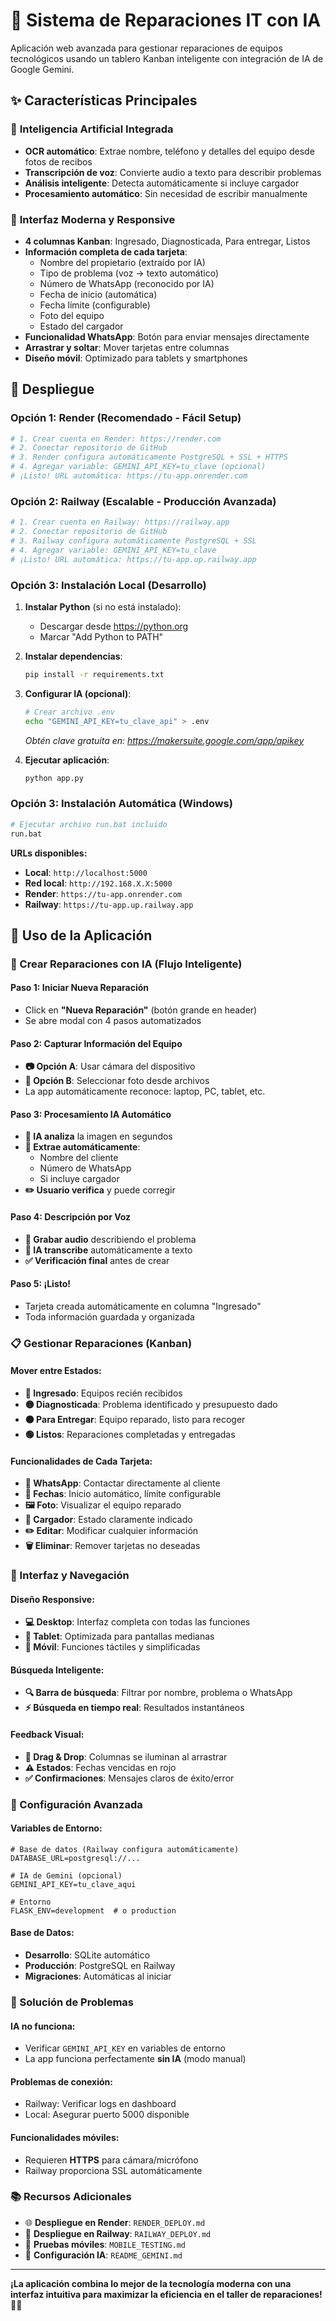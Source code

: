 # 🚀 Sistema de Reparaciones IT con IA

Aplicación web avanzada para gestionar reparaciones de equipos tecnológicos usando un tablero Kanban inteligente con integración de IA de Google Gemini.

## ✨ Características Principales

### 🤖 **Inteligencia Artificial Integrada**
- **OCR automático**: Extrae nombre, teléfono y detalles del equipo desde fotos de recibos
- **Transcripción de voz**: Convierte audio a texto para describir problemas
- **Análisis inteligente**: Detecta automáticamente si incluye cargador
- **Procesamiento automático**: Sin necesidad de escribir manualmente

### 📱 **Interfaz Moderna y Responsive**
- **4 columnas Kanban**: Ingresado, Diagnosticada, Para entregar, Listos
- **Información completa de cada tarjeta**:
  - Nombre del propietario (extraído por IA)
  - Tipo de problema (voz → texto automático)
  - Número de WhatsApp (reconocido por IA)
  - Fecha de inicio (automática)
  - Fecha límite (configurable)
  - Foto del equipo
  - Estado del cargador
- **Funcionalidad WhatsApp**: Botón para enviar mensajes directamente
- **Arrastrar y soltar**: Mover tarjetas entre columnas
- **Diseño móvil**: Optimizado para tablets y smartphones

## 🚀 Despliegue

### Opción 1: Render (Recomendado - Fácil Setup)
```bash
# 1. Crear cuenta en Render: https://render.com
# 2. Conectar repositorio de GitHub
# 3. Render configura automáticamente PostgreSQL + SSL + HTTPS
# 4. Agregar variable: GEMINI_API_KEY=tu_clave (opcional)
# ¡Listo! URL automática: https://tu-app.onrender.com
```

### Opción 2: Railway (Escalable - Producción Avanzada)
```bash
# 1. Crear cuenta en Railway: https://railway.app
# 2. Conectar repositorio de GitHub
# 3. Railway configura automáticamente PostgreSQL + SSL
# 4. Agregar variable: GEMINI_API_KEY=tu_clave
# ¡Listo! URL automática: https://tu-app.up.railway.app
```

### Opción 3: Instalación Local (Desarrollo)

1. **Instalar Python** (si no está instalado):
   - Descargar desde https://python.org
   - Marcar "Add Python to PATH"

2. **Instalar dependencias**:
   ```bash
   pip install -r requirements.txt
   ```

3. **Configurar IA (opcional)**:
   ```bash
   # Crear archivo .env
   echo "GEMINI_API_KEY=tu_clave_api" > .env
   ```
   *Obtén clave gratuita en: https://makersuite.google.com/app/apikey*

4. **Ejecutar aplicación**:
   ```bash
   python app.py
   ```

### Opción 3: Instalación Automática (Windows)
```bash
# Ejecutar archivo run.bat incluido
run.bat
```

**URLs disponibles:**
- **Local**: `http://localhost:5000`
- **Red local**: `http://192.168.X.X:5000`
- **Render**: `https://tu-app.onrender.com`
- **Railway**: `https://tu-app.up.railway.app`

## 🎯 Uso de la Aplicación

### 🤖 Crear Reparaciones con IA (Flujo Inteligente)

#### Paso 1: Iniciar Nueva Reparación
- Click en **"Nueva Reparación"** (botón grande en header)
- Se abre modal con 4 pasos automatizados

#### Paso 2: Capturar Información del Equipo
- **📷 Opción A**: Usar cámara del dispositivo
- **📁 Opción B**: Seleccionar foto desde archivos
- La app automáticamente reconoce: laptop, PC, tablet, etc.

#### Paso 3: Procesamiento IA Automático
- **🤖 IA analiza** la imagen en segundos
- **📝 Extrae automáticamente**:
  - Nombre del cliente
  - Número de WhatsApp
  - Si incluye cargador
- **✏️ Usuario verifica** y puede corregir

#### Paso 4: Descripción por Voz
- **🎤 Grabar audio** describiendo el problema
- **📝 IA transcribe** automáticamente a texto
- **✅ Verificación final** antes de crear

#### Paso 5: ¡Listo!
- Tarjeta creada automáticamente en columna "Ingresado"
- Toda información guardada y organizada

### 📋 Gestionar Reparaciones (Kanban)

#### Mover entre Estados:
- **🔵 Ingresado**: Equipos recién recibidos
- **🟡 Diagnosticada**: Problema identificado y presupuesto dado
- **🟠 Para Entregar**: Equipo reparado, listo para recoger
- **🟢 Listos**: Reparaciones completadas y entregadas

#### Funcionalidades de Cada Tarjeta:
- **📱 WhatsApp**: Contactar directamente al cliente
- **📅 Fechas**: Inicio automático, límite configurable
- **🖼️ Foto**: Visualizar el equipo reparado
- **🔌 Cargador**: Estado claramente indicado
- **✏️ Editar**: Modificar cualquier información
- **🗑️ Eliminar**: Remover tarjetas no deseadas

### 🎨 Interfaz y Navegación

#### Diseño Responsive:
- **💻 Desktop**: Interfaz completa con todas las funciones
- **📱 Tablet**: Optimizada para pantallas medianas
- **📱 Móvil**: Funciones táctiles y simplificadas

#### Búsqueda Inteligente:
- **🔍 Barra de búsqueda**: Filtrar por nombre, problema o WhatsApp
- **⚡ Búsqueda en tiempo real**: Resultados instantáneos

#### Feedback Visual:
- **🎯 Drag & Drop**: Columnas se iluminan al arrastrar
- **⚠️ Estados**: Fechas vencidas en rojo
- **✅ Confirmaciones**: Mensajes claros de éxito/error

### 🔧 Configuración Avanzada

#### Variables de Entorno:
```env
# Base de datos (Railway configura automáticamente)
DATABASE_URL=postgresql://...

# IA de Gemini (opcional)
GEMINI_API_KEY=tu_clave_aqui

# Entorno
FLASK_ENV=development  # o production
```

#### Base de Datos:
- **Desarrollo**: SQLite automático
- **Producción**: PostgreSQL en Railway
- **Migraciones**: Automáticas al iniciar

### 🚨 Solución de Problemas

#### IA no funciona:
- Verificar `GEMINI_API_KEY` en variables de entorno
- La app funciona perfectamente **sin IA** (modo manual)

#### Problemas de conexión:
- Railway: Verificar logs en dashboard
- Local: Asegurar puerto 5000 disponible

#### Funcionalidades móviles:
- Requieren **HTTPS** para cámara/micrófono
- Railway proporciona SSL automáticamente

### 📚 Recursos Adicionales

- 🌐 **Despliegue en Render**: `RENDER_DEPLOY.md`
- 🚂 **Despliegue en Railway**: `RAILWAY_DEPLOY.md`
- 📱 **Pruebas móviles**: `MOBILE_TESTING.md`
- 🤖 **Configuración IA**: `README_GEMINI.md`

---

**¡La aplicación combina lo mejor de la tecnología moderna con una interfaz intuitiva para maximizar la eficiencia en el taller de reparaciones!** 🚀✨
